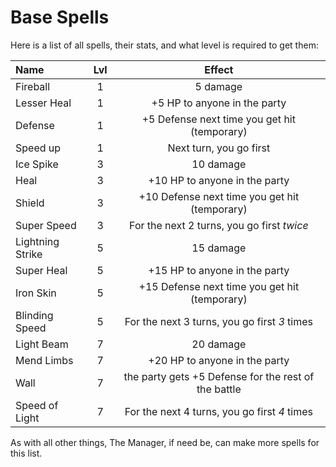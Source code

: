# Base Spells

Here is a list of all spells, their stats, and what level is required to get them: 

| Name             | Lvl | Effect                                               |
| :--------------- | :-: | :--------------------------------------------------: |
| Fireball         | 1   | 5 damage                                             | 
| Lesser Heal      | 1   | +5 HP to anyone in the party                         |
| Defense          | 1   | +5 Defense next time you get hit (temporary)         |
| Speed up         | 1   | Next turn, you go first                              |
| Ice Spike        | 3   | 10 damage                                            |
| Heal             | 3   | +10 HP to anyone in the party                        | 
| Shield           | 3   | +10 Defense next time you get hit (temporary)        |
| Super Speed      | 3   | For the next 2 turns, you go first *twice*           | 
| Lightning Strike | 5   | 15 damage                                            |
| Super Heal       | 5   | +15 HP to anyone in the party                        | 
| Iron Skin        | 5   | +15 Defense next time you get hit (temporary)        | 
| Blinding Speed   | 5   | For the next 3 turns, you go first *3* times         |
| Light Beam       | 7   | 20 damage                                            |
| Mend Limbs       | 7   | +20 HP to anyone in the party                        |
| Wall             | 7   | the party gets +5 Defense for the rest of the battle |
| Speed of Light   | 7   | For the next 4 turns, you go first *4* times         |

 As with all other things, The Manager, if need be, can make more spells for this list. 
